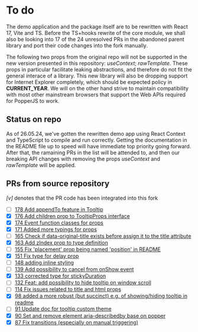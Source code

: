 # To do

The demo application and the package itself are to be rewritten with React 17, Vite and TS. Before the TS+hooks rewrite of the core module, we shall also be looking into 17 of the 24 unresolved PRs in the abandoned parent library and port their code changes into the fork manually.

The following two props from the original repo will not be supported in the new version presented in this repository: *useContext*; *rawTemplate*. These props in particular facilitate leaking abstractions, and therefore do not fit the general interace of a library. This new library will also be dropping support for Internet Explorer completely, which should be expected policy in **CURRENT_YEAR**. We will on the other hand strive to maintain compatibility with most other mainstream browsers that support the Web APIs required for PopperJS to work.

## Status on repo

As of 26.05.24, we've gotten the rewritten demo app using React Context and TypeScript to compile and run correctly. Getting the documentation in the README file up to speed will have immediate top priority going forward. After that, the ramaining PRs in the list will be attended to, and then our breaking API changes with removing the props *useContext* and *rawTemplate* will be applied.

## PRs from source repository

*[v]* denotes that the PR code has been integrated into this fork

 - [ ] [178 Add appendTo feature in Tooltip](https://github.com/tvkhoa/react-tippy/pull/178)
 - [x] [176 Add children prop to TooltipProps interface](https://github.com/tvkhoa/react-tippy/pull/176)
 - [x] [174 Event function classes for props](https://github.com/tvkhoa/react-tippy/pull/174)
 - [x] [171 Added more typings for props](https://github.com/tvkhoa/react-tippy/pull/171)
 - [ ] [165 Check if data-original-title exists before assign it to the title attribute](https://github.com/tvkhoa/react-tippy/pull/165)
 - [x] [163 Add zIndex prop to type definition](https://github.com/tvkhoa/react-tippy/pull/163)
 - [ ] [155 Fix 'placement' prop being named 'position' in README](https://github.com/tvkhoa/react-tippy/pull/155)
 - [x] [151 Fix type for delay prop](https://github.com/tvkhoa/react-tippy/pull/151)
 - [ ] [148 adding inline styling](https://github.com/tvkhoa/react-tippy/pull/148)
 - [ ] [139 Add possibility to cancel from onShow event](https://github.com/tvkhoa/react-tippy/pull/139)
 - [x] [133 corrected type for stickyDuration](https://github.com/tvkhoa/react-tippy/pull/133)
 - [ ] [132 Feat: add possibility to hide tooltip on window scroll](https://github.com/tvkhoa/react-tippy/pull/132)
 - [ ] [114 Fix issues related to title and html props](https://github.com/tvkhoa/react-tippy/pull/114)
 - [x] [98 added a more robust (but succinct) e.g. of showing/hiding tooltip in readme](https://github.com/tvkhoa/react-tippy/pull/98)
 - [ ] [91 Update doc for tooltip custom theme](https://github.com/tvkhoa/react-tippy/pull/91/files)
 - [x] [90 Set and remove element aria-describedby base on popper](https://github.com/tvkhoa/react-tippy/pull/90)
 - [x] [87 Fix transitions (especially on manual triggering)](https://github.com/tvkhoa/react-tippy/pull/87)
